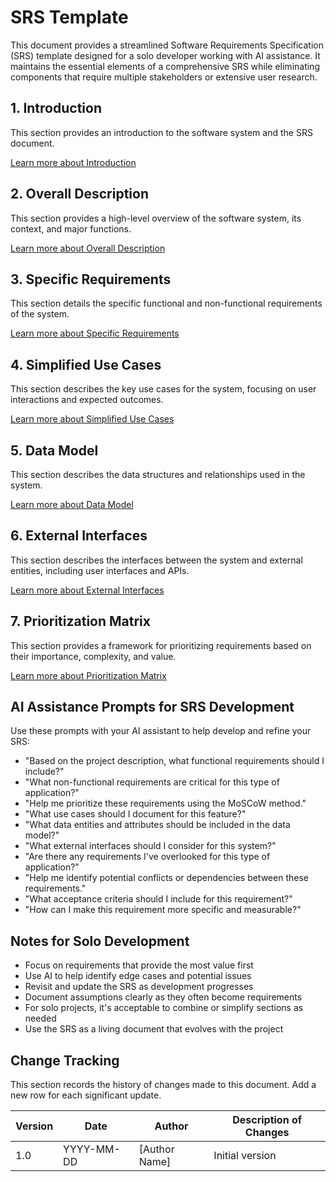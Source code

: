 # SRS Template

This document provides a streamlined Software Requirements Specification (SRS) template designed for a solo developer working with AI assistance. It maintains the essential elements of a comprehensive SRS while eliminating components that require multiple stakeholders or extensive user research.

## 1. Introduction

This section provides an introduction to the software system and the SRS document.

[Learn more about Introduction](Simplified-SRS-Introduction.md)

## 2. Overall Description

This section provides a high-level overview of the software system, its context, and major functions.

[Learn more about Overall Description](Simplified-SRS-Overall-Description.md)

## 3. Specific Requirements

This section details the specific functional and non-functional requirements of the system.

[Learn more about Specific Requirements](Simplified-SRS-Specific-Requirements.md)

## 4. Simplified Use Cases

This section describes the key use cases for the system, focusing on user interactions and expected outcomes.

[Learn more about Simplified Use Cases](Simplified-SRS-Use-Cases.md)

## 5. Data Model

This section describes the data structures and relationships used in the system.

[Learn more about Data Model](Simplified-SRS-Data-Model.md)

## 6. External Interfaces

This section describes the interfaces between the system and external entities, including user interfaces and APIs.

[Learn more about External Interfaces](Simplified-SRS-External-Interfaces.md)

## 7. Prioritization Matrix

This section provides a framework for prioritizing requirements based on their importance, complexity, and value.

[Learn more about Prioritization Matrix](Simplified-SRS-Prioritization-Matrix.md)

## AI Assistance Prompts for SRS Development

Use these prompts with your AI assistant to help develop and refine your SRS:

- "Based on the project description, what functional requirements should I include?"
- "What non-functional requirements are critical for this type of application?"
- "Help me prioritize these requirements using the MoSCoW method."
- "What use cases should I document for this feature?"
- "What data entities and attributes should be included in the data model?"
- "What external interfaces should I consider for this system?"
- "Are there any requirements I've overlooked for this type of application?"
- "Help me identify potential conflicts or dependencies between these requirements."
- "What acceptance criteria should I include for this requirement?"
- "How can I make this requirement more specific and measurable?"

## Notes for Solo Development

- Focus on requirements that provide the most value first
- Use AI to help identify edge cases and potential issues
- Revisit and update the SRS as development progresses
- Document assumptions clearly as they often become requirements
- For solo projects, it's acceptable to combine or simplify sections as needed
- Use the SRS as a living document that evolves with the project

## Change Tracking

This section records the history of changes made to this document. Add a new row for each significant update.

| Version | Date | Author | Description of Changes |
|---------|------|--------|------------------------|
| 1.0 | YYYY-MM-DD | [Author Name] | Initial version |
